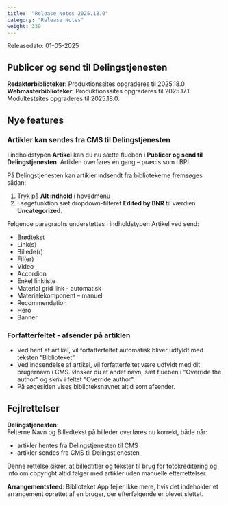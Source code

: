 ```yaml
---
title:  "Release Notes 2025.18.0"
category: "Release Notes"
weight: 339
---
```


Releasedato: 01-05-2025
## Publicer og send til Delingstjenesten

**Redaktørbiblioteker**: Produktionssites opgraderes til 2025.18.0\
**Webmasterbiblioteker**: Produktionssites opgraderes til 2025.17.1. Modultestsites opgraderes til 2025.18.0.

## Nye features

### Artikler kan sendes fra CMS til Delingstjenesten
I indholdstypen **Artikel** kan du nu sætte flueben i **Publicer og send til Delingstjenesten**. Artiklen overføres én gang – præcis som i BPI.

På Delingstjenesten kan artikler indsendt fra bibliotekerne fremsøges sådan: 
1. Tryk på **Alt indhold** i hovedmenu
2. I søgefunktion sæt dropdown-filteret **Edited by BNR** til værdien **Uncategorized**.
 
Følgende paragraphs understøttes i indholdstypen Artikel ved send:
-	Brødtekst 
-	Link(s) 
-	Billede(r) 
-	Fil(er) 
-	Video 
-	Accordion 
-	Enkel linkliste 
-	Material grid link - automatisk
-	Materialekomponent – manuel 
-	Recommendation 
-	Hero 
-	Banner 

### Forfatterfeltet - afsender på artiklen
- Ved hent af artikel, vil forfatterfeltet automatisk bliver udfyldt med teksten “Biblioteket”.
- Ved indsendelse af artikel, vil forfatterfeltet være udfyldt med dit brugernavn i CMS. Ønsker du et andet navn, sæt flueben i "Override the author" og skriv i feltet "Override author". 
- På søgesiden vises biblioteksnavnet altid som afsender.


## Fejlrettelser
**Delingstjenesten**:\
Felterne Navn og Billedtekst på billeder overføres nu korrekt, både når:
-	artikler hentes fra Delingstjenesten til CMS
-	artikler sendes fra CMS til Delingstjenesten
  
Denne rettelse sikrer, at billedtitler og tekster til brug for fotokreditering og info om copyright altid følger med artikler uden manuelle efterrettelser.

**Arrangementsfeed**: Biblioteket App fejler ikke mere, hvis det indeholder et arrangement oprettet af en bruger, der efterfølgende er blevet slettet. 

